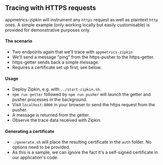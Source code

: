 ## Tracing with HTTPS requests

appmetrics-zipkin will instrument any `https` request as well as plaintext `http` ones.
A simple example (only working locally but easily customisable) is provided for demonstrative purposes only.

#### The scenario
- Two endpoints again that we'll trace with `appmetrics-zipkin`
- We'll send a message "ping" from the https-pusher to the https-getter.
- https-getter sends back a simple message.
- Requires a certificate set up first, see below.

#### Usage
- Deploy Zipkin, e.g. with `../start-zipkin.sh`.
- `npm run getter` followed by `npm run pusher` will launch the getter and pusher processes in the background.
- Visit `localhost:8000` in your browser to send the https request from the pusher.
- A message is returned from the getter.
- Observe the trace data received with Zipkin.

#### Generating a certificate
- `./generate.sh` will place the resulting certificate in the `auth` folder. No options need to be provided.
- As this is a sample, we can ignore the fact it's a self-signed certificate in our application's code.
